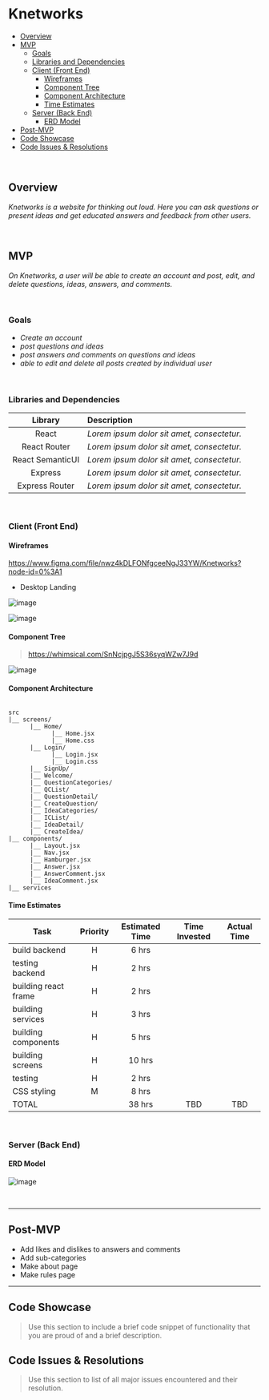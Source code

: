 # Knetworks


- [Overview](#overview)
- [MVP](#mvp)
  - [Goals](#goals)
  - [Libraries and Dependencies](#libraries-and-dependencies)
  - [Client (Front End)](#client-front-end)
    - [Wireframes](#wireframes)
    - [Component Tree](#component-tree)
    - [Component Architecture](#component-architecture)
    - [Time Estimates](#time-estimates)
  - [Server (Back End)](#server-back-end)
    - [ERD Model](#erd-model)
- [Post-MVP](#post-mvp)
- [Code Showcase](#code-showcase)
- [Code Issues & Resolutions](#code-issues--resolutions)

<br>

## Overview

_Knetworks is a website for thinking out loud. Here you can ask questions or present ideas and get educated answers and feedback from other users._

<br>

## MVP

_On Knetworks, a user will be able to create an account and post, edit, and delete questions, ideas, answers, and comments._

<br>

### Goals

- _Create an account_
- _post questions and ideas_
- _post answers and comments on questions and ideas_
- _able to edit and delete all posts created by individual user_

<br>

### Libraries and Dependencies


|     Library      | Description                                |
| :--------------: | :----------------------------------------- |
|      React       | _Lorem ipsum dolor sit amet, consectetur._ |
|   React Router   | _Lorem ipsum dolor sit amet, consectetur._ |
| React SemanticUI | _Lorem ipsum dolor sit amet, consectetur._ |
|     Express      | _Lorem ipsum dolor sit amet, consectetur._ |
|  Express Router  | _Lorem ipsum dolor sit amet, consectetur._ |

<br>

### Client (Front End)

#### Wireframes


https://www.figma.com/file/nwz4kDLFONfgceeNgJ33YW/Knetworks?node-id=0%3A1

- Desktop Landing

![image](https://user-images.githubusercontent.com/65515839/145598265-ed8cd92d-0278-449b-84b8-7f943fd8115a.png)

![image](https://user-images.githubusercontent.com/65515839/145598736-9952ba0d-eddc-41af-930e-be27780b3d25.png)


#### Component Tree

> https://whimsical.com/SnNcjpgJ5S36syqWZw7J9d


![image](https://user-images.githubusercontent.com/65515839/145608656-0cf936eb-34e8-4afa-b045-d8c504b3f8fd.png)


#### Component Architecture
 

``` structure

src
|__ screens/
      |__ Home/
            |__ Home.jsx
            |__ Home.css
      |__ Login/
            |__ Login.jsx
            |__ Login.css
      |__ SignUp/
      |__ Welcome/
      |__ QuestionCategories/
      |__ QCList/
      |__ QuestionDetail/
      |__ CreateQuestion/
      |__ IdeaCategories/
      |__ ICList/
      |__ IdeaDetail/
      |__ CreateIdea/
|__ components/
      |__ Layout.jsx
      |__ Nav.jsx
      |__ Hamburger.jsx
      |__ Answer.jsx
      |__ AnswerComment.jsx
      |__ IdeaComment.jsx
|__ services

```

#### Time Estimates


| Task                 | Priority | Estimated Time | Time Invested | Actual Time |
| -------------------- | :------: | :------------: | :-----------: | :---------: |
| build backend        |    H     |     6 hrs      |               |             |
| testing backend      |    H     |     2 hrs      |               |             |
| building react frame |    H     |     2 hrs      |               |             |
| building services    |    H     |     3 hrs      |               |             |
| building components  |    H     |     5 hrs      |               |             |
| building screens     |    H     |    10 hrs      |               |             |
| testing              |    H     |     2 hrs      |               |             |
| CSS styling          |    M     |     8 hrs      |               |             |
| TOTAL                |          |    38 hrs      |     TBD       |     TBD     |


<br>

### Server (Back End)

#### ERD Model


![image](https://user-images.githubusercontent.com/65515839/145620935-878280ba-727f-4cf1-9cfd-2990dad13950.png)

<br>

***

## Post-MVP

- Add likes and dislikes to answers and comments
- Add sub-categories
- Make about page
- Make rules page

***

## Code Showcase

> Use this section to include a brief code snippet of functionality that you are proud of and a brief description.

## Code Issues & Resolutions

> Use this section to list of all major issues encountered and their resolution.
